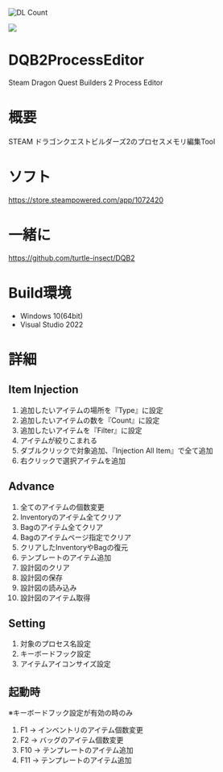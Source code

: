 ![DL Count](https://img.shields.io/github/downloads/turtle-insect/DQB2ProcessEditor/total.svg)

<p>
  <a>
    <img src="https://user-images.githubusercontent.com/30800900/144719392-5c175dcf-8bb2-456f-946e-81fc631e0c64.png"/>
  </a>
</p>

# DQB2ProcessEditor
Steam Dragon Quest Builders 2 Process Editor

# 概要
STEAM ドラゴンクエストビルダーズ2のプロセスメモリ編集Tool

# ソフト
https://store.steampowered.com/app/1072420

# 一緒に
https://github.com/turtle-insect/DQB2  

# Build環境
* Windows 10(64bit)
* Visual Studio 2022

# 詳細
## Item Injection
1. 追加したいアイテムの場所を『Type』に設定
2. 追加したいアイテムの数を『Count』に設定
3. 追加したいアイテムを『Filter』に設定
4. アイテムが絞りこまれる
5. ダブルクリックで対象追加、『Injection All Item』で全て追加
6. 右クリックで選択アイテムを追加

## Advance
1. 全てのアイテムの個数変更
2. Inventoryのアイテム全てクリア
3. Bagのアイテム全てクリア
4. Bagのアイテムページ指定でクリア
5. クリアしたInventoryやBagの復元
6. テンプレートのアイテム追加
7. 設計図のクリア
8. 設計図の保存
9. 設計図の読み込み
10. 設計図のアイテム取得

## Setting
1. 対象のプロセス名設定
2. キーボードフック設定
3. アイテムアイコンサイズ設定

## 起動時
※キーボードフック設定が有効の時のみ
1. F1  -> インベントリのアイテム個数変更
2. F2  -> バッグのアイテム個数変更
3. F10 -> テンプレートのアイテム追加
4. F11 -> テンプレートのアイテム追加
